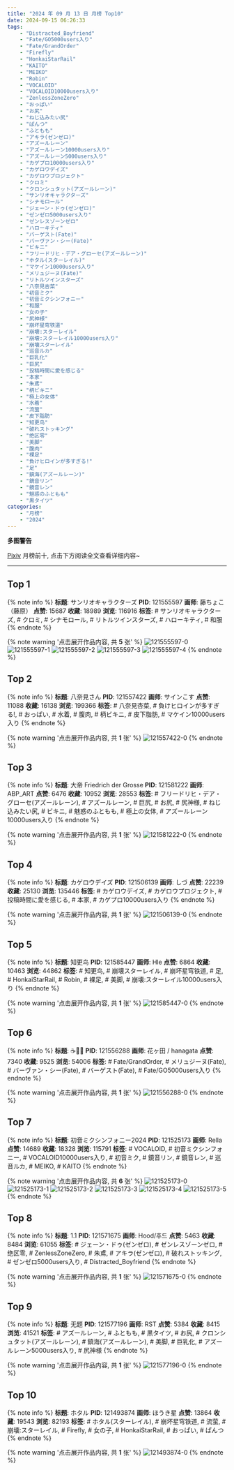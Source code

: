 ```yaml
---
title: "2024 年 09 月 13 日 月榜 Top10"
date: 2024-09-15 06:26:33
tags:
    - "Distracted_Boyfriend"
    - "Fate/GO5000users入り"
    - "Fate/GrandOrder"
    - "Firefly"
    - "HonkaiStarRail"
    - "KAITO"
    - "MEIKO"
    - "Robin"
    - "VOCALOID"
    - "VOCALOID10000users入り"
    - "ZenlessZoneZero"
    - "おっぱい"
    - "お尻"
    - "ねじ込みたい尻"
    - "ぱんつ"
    - "ふともも"
    - "アキラ(ゼンゼロ)"
    - "アズールレーン"
    - "アズールレーン10000users入り"
    - "アズールレーン5000users入り"
    - "カゲプロ10000users入り"
    - "カゲロウデイズ"
    - "カゲロウプロジェクト"
    - "クロミ"
    - "クロンシュタット(アズールレーン)"
    - "サンリオキャラクターズ"
    - "シナモロール"
    - "ジェーン・ドゥ(ゼンゼロ)"
    - "ゼンゼロ5000users入り"
    - "ゼンレスゾーンゼロ"
    - "ハローキティ"
    - "バーゲスト(Fate)"
    - "バーヴァン・シー(Fate)"
    - "ビキニ"
    - "フリードリヒ・デア・グローセ(アズールレーン)"
    - "ホタル(スターレイル)"
    - "マケイン10000users入り"
    - "メリュジーヌ(Fate)"
    - "リトルツインスターズ"
    - "八奈見杏菜"
    - "初音ミク"
    - "初音ミクシンフォニー"
    - "和服"
    - "女の子"
    - "尻神様"
    - "崩坏星穹铁道"
    - "崩壊:スターレイル"
    - "崩壊:スターレイル10000users入り"
    - "崩壊スターレイル"
    - "巡音ルカ"
    - "巨乳化"
    - "巨尻"
    - "投稿時間に愛を感じる"
    - "本家"
    - "朱鳶"
    - "柄ビキニ"
    - "極上の女体"
    - "水着"
    - "流萤"
    - "皮下脂肪"
    - "知更鸟"
    - "破れストッキング"
    - "绝区零"
    - "美脚"
    - "腹肉"
    - "裸足"
    - "負けヒロインが多すぎる!"
    - "足"
    - "鎮海(アズールレーン)"
    - "鏡音リン"
    - "鏡音レン"
    - "魅惑のふともも"
    - "黒タイツ"
categories:
    - "月榜"
    - "2024"
---
```


<i class="fa fa-triangle-exclamation"></i>**多图警告**<i class="fa fa-triangle-exclamation"></i>

[Pixiv](https://www.pixiv.net/) 月榜前十, 点击下方阅读全文查看详细内容~

<!-- more -->

---

## Top 1

{% note info %}
**标题**: サンリオキャラクターズ
**PID**: 121555597 **画师**: 藤ちょこ（藤原）
**点赞**: 15687 **收藏**: 18989 **浏览**: 116916
**标签**: # サンリオキャラクターズ, # クロミ, # シナモロール, # リトルツインスターズ, # ハローキティ, # 和服
{% endnote %}

{% note warning '点击展开作品内容, 共 **5** 张' %}
![121555597-0](https://i.pixiv.re/img-original/img/2024/08/17/00/01/38/121555597_p0.png)
![121555597-1](https://i.pixiv.re/img-original/img/2024/08/17/00/01/38/121555597_p1.png)
![121555597-2](https://i.pixiv.re/img-original/img/2024/08/17/00/01/38/121555597_p2.png)
![121555597-3](https://i.pixiv.re/img-original/img/2024/08/17/00/01/38/121555597_p3.png)
![121555597-4](https://i.pixiv.re/img-original/img/2024/08/17/00/01/38/121555597_p4.png)
{% endnote %}

## Top 2

{% note info %}
**标题**: 八奈見さん
**PID**: 121557422 **画师**: サインこす
**点赞**: 11088 **收藏**: 16138 **浏览**: 199366
**标签**: # 八奈見杏菜, # 負けヒロインが多すぎる!, # おっぱい, # 水着, # 腹肉, # 柄ビキニ, # 皮下脂肪, # マケイン10000users入り
{% endnote %}

{% note warning '点击展开作品内容, 共 **1** 张' %}
![121557422-0](https://i.pixiv.re/img-original/img/2024/08/17/00/50/11/121557422_p0.png)
{% endnote %}

## Top 3

{% note info %}
**标题**: 大帝 Friedrich der Grosse
**PID**: 121581222 **画师**: ABP_ART
**点赞**: 6476 **收藏**: 10952 **浏览**: 28553
**标签**: # フリードリヒ・デア・グローセ(アズールレーン), # アズールレーン, # 巨尻, # お尻, # 尻神様, # ねじ込みたい尻, # ビキニ, # 魅惑のふともも, # 極上の女体, # アズールレーン10000users入り
{% endnote %}

{% note warning '点击展开作品内容, 共 **1** 张' %}
![121581222-0](https://i.pixiv.re/img-original/img/2024/08/17/20/44/27/121581222_p0.jpg)
{% endnote %}

## Top 4

{% note info %}
**标题**: カゲロウデイズ
**PID**: 121506139 **画师**: しづ
**点赞**: 22239 **收藏**: 25130 **浏览**: 135446
**标签**: # カゲロウデイズ, # カゲロウプロジェクト, # 投稿時間に愛を感じる, # 本家, # カゲプロ10000users入り
{% endnote %}

{% note warning '点击展开作品内容, 共 **1** 张' %}
![121506139-0](https://i.pixiv.re/img-original/img/2024/08/15/12/30/03/121506139_p0.png)
{% endnote %}

## Top 5

{% note info %}
**标题**: 知更鸟
**PID**: 121585447 **画师**: Hle
**点赞**: 6864 **收藏**: 10463 **浏览**: 44862
**标签**: # 知更鸟, # 崩壊スターレイル, # 崩坏星穹铁道, # 足, # HonkaiStarRail, # Robin, # 裸足, # 美脚, # 崩壊:スターレイル10000users入り
{% endnote %}

{% note warning '点击展开作品内容, 共 **1** 张' %}
![121585447-0](https://i.pixiv.re/img-original/img/2024/08/17/22/40/05/121585447_p0.jpg)
{% endnote %}

## Top 6

{% note info %}
**标题**: ☕🌸✨
**PID**: 121556288 **画师**: 花ヶ田 / hanagata
**点赞**: 7340 **收藏**: 9525 **浏览**: 54006
**标签**: # Fate/GrandOrder, # メリュジーヌ(Fate), # バーヴァン・シー(Fate), # バーゲスト(Fate), # Fate/GO5000users入り
{% endnote %}

{% note warning '点击展开作品内容, 共 **1** 张' %}
![121556288-0](https://i.pixiv.re/img-original/img/2024/08/17/00/15/36/121556288_p0.jpg)
{% endnote %}

## Top 7

{% note info %}
**标题**: 初音ミクシンフォニー2024
**PID**: 121525173 **画师**: Rella
**点赞**: 14689 **收藏**: 18328 **浏览**: 115791
**标签**: # VOCALOID, # 初音ミクシンフォニー, # VOCALOID10000users入り, # 初音ミク, # 鏡音リン, # 鏡音レン, # 巡音ルカ, # MEIKO, # KAITO
{% endnote %}

{% note warning '点击展开作品内容, 共 **6** 张' %}
![121525173-0](https://i.pixiv.re/img-original/img/2024/08/16/00/30/07/121525173_p0.jpg)
![121525173-1](https://i.pixiv.re/img-original/img/2024/08/16/00/30/07/121525173_p1.jpg)
![121525173-2](https://i.pixiv.re/img-original/img/2024/08/16/00/30/07/121525173_p2.jpg)
![121525173-3](https://i.pixiv.re/img-original/img/2024/08/16/00/30/07/121525173_p3.jpg)
![121525173-4](https://i.pixiv.re/img-original/img/2024/08/16/00/30/07/121525173_p4.jpg)
![121525173-5](https://i.pixiv.re/img-original/img/2024/08/16/00/30/07/121525173_p5.jpg)
{% endnote %}

## Top 8

{% note info %}
**标题**: 1.1
**PID**: 121571675 **画师**: Hood/후드
**点赞**: 5463 **收藏**: 8484 **浏览**: 61055
**标签**: # ジェーン・ドゥ(ゼンゼロ), # ゼンレスゾーンゼロ, # 绝区零, # ZenlessZoneZero, # 朱鳶, # アキラ(ゼンゼロ), # 破れストッキング, # ゼンゼロ5000users入り, # Distracted_Boyfriend
{% endnote %}

{% note warning '点击展开作品内容, 共 **1** 张' %}
![121571675-0](https://i.pixiv.re/img-original/img/2024/08/17/14/48/37/121571675_p0.png)
{% endnote %}

## Top 9

{% note info %}
**标题**: 无题
**PID**: 121577196 **画师**: RST
**点赞**: 5384 **收藏**: 8415 **浏览**: 41521
**标签**: # アズールレーン, # ふともも, # 黒タイツ, # お尻, # クロンシュタット(アズールレーン), # 鎮海(アズールレーン), # 美脚, # 巨乳化, # アズールレーン5000users入り, # 尻神様
{% endnote %}

{% note warning '点击展开作品内容, 共 **1** 张' %}
![121577196-0](https://i.pixiv.re/img-original/img/2024/08/17/18/36/41/121577196_p0.jpg)
{% endnote %}

## Top 10

{% note info %}
**标题**: ホタル
**PID**: 121493874 **画师**: ほうき星
**点赞**: 13864 **收藏**: 19543 **浏览**: 82193
**标签**: # ホタル(スターレイル), # 崩坏星穹铁道, # 流萤, # 崩壊:スターレイル, # Firefly, # 女の子, # HonkaiStarRail, # おっぱい, # ぱんつ
{% endnote %}

{% note warning '点击展开作品内容, 共 **1** 张' %}
![121493874-0](https://i.pixiv.re/img-original/img/2024/08/15/00/00/12/121493874_p0.jpg)
{% endnote %}
